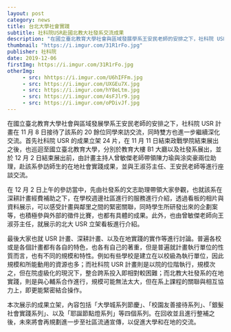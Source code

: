 ```yaml
---
layout: post
category: news
title: 台北大學社會實踐
subtitle: 社科院USR赴國北教大社發系交流成果
description: "在國立臺北教育大學社會與區域發展學系王安民老師的安排之下，社科院 USR 計畫在 11 月 8 日接待了該系的 20 餘位同學來訪交流，同時雙方也進一步繼續深化交流。首先社科院 USR 的成果立架 24 片，在 11 月 11 日結束政戰學院結束展出之後，也巡迴至國立臺北教育大學，分別於教育大樓 B1 大廳以及社發系展出，並於 12 月 2 日結束展出前，由計畫主持人曾敏傑老師帶領陳力瑜與涂奕豪兩位助理，赴該系參訪師生的在地社會實踐成果，並與王淑芬主任、王安民老師等進行座談交流。"
thumbnail: "https://i.imgur.com/31R1rFo.jpg"
publisher: 社科院
date: 2019-12-06
firstImg: https://i.imgur.com/31R1rFo.jpg
otherImg:
     - src: hhttps://i.imgur.com/U6hIFFm.jpg
     - src: https://i.imgur.com/UXGEu7X.jpg
     - src: https://i.imgur.com/hY8eLtm.jpg
     - src: https://i.imgur.com/4sFJlr9.jpg
     - src: https://i.imgur.com/oPDivJf.jpg 
---
```

在國立臺北教育大學社會與區域發展學系王安民老師的安排之下，社科院 USR 計畫在 11 月 8 日接待了該系的 20 餘位同學來訪交流，同時雙方也進一步繼續深化交流。首先社科院 USR 的成果立架 24 片，在 11 月 11 日結束政戰學院結束展出之後，也巡迴至國立臺北教育大學，分別於教育大樓 B1 大廳以及社發系展出，並於 12 月 2 日結束展出前，由計畫主持人曾敏傑老師帶領陳力瑜與涂奕豪兩位助理，赴該系參訪師生的在地社會實踐成果，並與王淑芬主任、王安民老師等進行座談交流。

在 12 月 2 日上午的參訪當中，先由社發系的文志助理帶領大家參觀，也就該系在深耕計畫經費補助之下，在學校週邊社區進行的服務進行介紹，透過看板的相片與資料展示，可以感受計畫與鄰里之間的緊密關聯，同時學生所研發出來的企劃案等，也積極參與外部的徵件比賽，也都有具體的成果。此外，也由曾敏傑老師向王淑芬主任，就展示的北大 USR 立架看板進行介紹。

最後大家也就 USR 計畫、深耕計畫、以及在地實踐的實作等進行討論。普遍各校或是各個計畫都有各自的特色，也各有自己的著重，但是普遍就計畫執行單位的性質而言，也有不同的規模和特性。例如有些學校是建立在以校級為執行單位，因此規模和所能動用的資源也多；而社科院 USR 計畫則是以院的位階執行，規模次之，但在院虛級化的現況下，整合跨系投入即相對較困難；而北教大社發系的在地實踐，則是與心輔系合作進行，規模可能無法太大，但在系上課程的關聯與相互協力上，即更能緊密結合操作。

本次展示的成果立架，內容包括「大學城系列節慶」、「校園友善接待系列」、「銀髮社會實踐系列」、以及「耶誕節點燈系列」等四個系列。在回收並且進行整補之後，未來將會再規劃進一步至社區流通宣傳，以促進大學和在地的交流。
